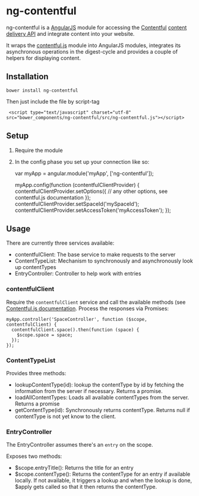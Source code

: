 # ng-contentful

ng-contentful is a [AngularJS][angularjs] module for accessing the [Contentful][contentful]
[content delivery API][docs] and integrate content into your website.

It wraps the [contentful.js][cfjs] module into AngularJS modules, integrates its asynchronous operations in the digest-cycle and provides a couple of helpers for displaying content.

## Installation

    bower install ng-contentful

Then just include the file by script-tag

     <script type="text/javascript" charset="utf-8" src="bower_components/ng-contentful/src/ng-contentful.js"></script>

## Setup

1. Require the module
2. In the config phase you set up your connection like so:

    var myApp = angular.module('myApp', ['ng-contentful']);

    myApp.config(function (contentfulClientProvider) {
      contentfulClientProvider.setOptions({
        // any other options, see contentful.js documentation
      });
      contentfulClientProvider.setSpaceId('mySpaceId');
      contentfulClientProvider.setAccessToken('myAccessToken');
    });

## Usage

There are currently three services available:

- contentfulClient: The base service to make requests to the server
- ContentTypeList: Mechanism to synchronously and asynchronously look up
  contentTypes
- EntryController: Controller to help work with entries

### contentfulClient

Require the `contentfulClient` service and call the available methods
(see [Contentful.js documentation][cfjs]. Process the responses via
Promises:

    myApp.controller('SpaceController', function ($scope, contentfulClient) {
      contentfulClient.space().then(function (space) {
        $scope.space = space;
      });
    });
    
### ContentTypeList

Provides three methods:

- lookupContentType(id): lookup the contentType by id by fetching the
  information from the server if necessary. Returns a promise.
- loadAllContentTypes: Loads all available contentTypes from the server.
  Returns a promise
- getContentType(id): Synchronously returns contentType. Returns null if
  contentType is not yet know to the client.

### EntryController

The EntryController assumes there's an `entry` on the scope.

Exposes two methods:

- $scope.entryTitle(): Returns the title for an entry
- $scope.contentType(): Returns the contentType for an entry if
  available locally. If not available, it triggers a lookup and when the
  lookup is done, $apply gets called so that it then returns the
  contentType.

[angularjs]: http://angularjs.org
[contentful]: http://contentful.com
[docs]: https://www.contentful.com/developers/documentation/content-delivery-api/
[cfjs]: https://github.com/contentful/contentful.js
